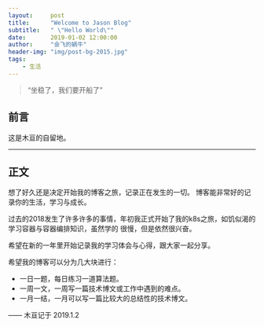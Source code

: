 ```yaml
---
layout:     post
title:      "Welcome to Jason Blog"
subtitle:   " \"Hello World\""
date:       2019-01-02 12:00:00
author:     "会飞的蜗牛"
header-img: "img/post-bg-2015.jpg"
tags:
    - 生活
---
```


> “坐稳了，我们要开船了”


## 前言

这是木亘的自留地。

---

## 正文

想了好久还是决定开始我的博客之旅，记录正在发生的一切。
博客能非常好的记录你的生活，学习与成长。

过去的2018发生了许多许多的事情，年初我正式开始了我的k8s之旅，如饥似渴的学习容器与容器编排知识，虽然学的
很慢，但是依然很兴奋。

希望在新的一年里开始记录我的学习体会与心得，跟大家一起分享。

希望我的博客可以分为几大块进行：

- 一日一题，每日练习一道算法题。
- 一周一文，一周写一篇技术博文或工作中遇到的难点。
- 一月一结，一月可以写一篇比较大的总结性的技术博文。


—— 木亘记于 2019.1.2
